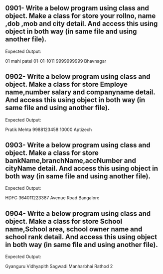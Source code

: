  ## 0901- Write a below program using class and object. Make a class for store your rollno, name ,dob ,mob and city detail. And access this using object in both way (in same file and using another file).

Expected Output:

01
mahi patel
01-01-1011
9999999999
Bhavnagar

## 0902- Write a below program using class and object. Make a class for store Employe name,number salary and companyname detail. And access this using object in both way (in same file and using another file).

Expected Output:

Pratik Mehta
9988123458
10000
Aptizech

## 0903- Write a below program using class and object. Make a class for store bankName,branchName,accNumber and cityName detail. And access this using object in both way (in same file and using another file).

Expected Output:

HDFC
364011223387
Avenue Road
Bangalore

## 0904- Write a below program using class and object. Make a class for store School name,School area, school owner name and school rank detail. And access this using object in both way (in same file and using another file).

Expected Output:

Gyanguru Vidhyapith
Sagwadi
Manharbhai Rathod
2


